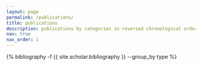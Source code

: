 ```yaml
---
layout: page
permalink: /publications/
title: publications
description: publications by categories in reversed chronological order. publications in 2054 are submitted manuscripts (and should be published befire my retirement).
nav: true
nav_order: 1
---
```

<!-- _pages/publications.md -->
<div class="publications">

{% bibliography -f {{ site.scholar.bibliography }} --group_by type %}

</div>
